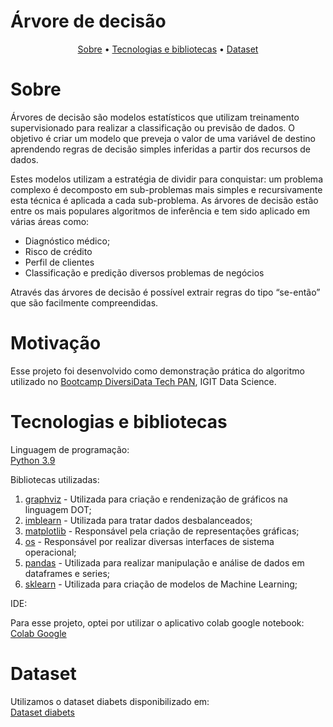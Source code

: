 # Árvore de decisão
<div align="center"> <a href="./Sobre/">Sobre</a> • <a href="./Tecnologias&nbsp;e&nbsp;bibliotecas/">Tecnologias e bibliotecas</a> • <a href="./Dataset/">Dataset</a> </div>
  
# Sobre
Árvores de decisão são modelos estatísticos que utilizam treinamento supervisionado para realizar a classificação ou previsão de dados. O objetivo é criar um modelo que preveja o valor de uma variável de destino aprendendo regras de decisão simples inferidas a partir dos recursos de dados.

Estes modelos utilizam a estratégia de dividir para conquistar: um problema complexo é decomposto em sub-problemas mais simples e recursivamente esta técnica é aplicada a cada sub-problema. As árvores de decisão estão entre os mais populares algoritmos de inferência e tem sido aplicado em várias áreas como:

- Diagnóstico médico;
- Risco de crédito
- Perfil de clientes
- Classificação e predição diversos problemas de negócios

Através das árvores de decisão é possível extrair regras do tipo “se-então” que são facilmente compreendidas.

# Motivação
Esse projeto foi desenvolvido como demonstração prática do algoritmo utilizado no [Bootcamp DiversiData Tech PAN](https://www.igti.com.br/bootcamp/diversidata-tech-pan), IGIT Data Science.

# Tecnologias e bibliotecas
Linguagem de programação:</br>
[Python 3.9](https://www.python.org/)

Bibliotecas utilizadas:

1. [graphviz](https://pypi.org/project/graphviz/) - Utilizada para criação e rendenização de gráficos na linguagem DOT;
2. [imblearn](https://pypi.org/project/imblearn/) - Utilizada para tratar dados desbalanceados;
3. [matplotlib](https://pypi.org/project/imblearn/) - Responsável pela criação de representações gráficas;
4. [os](https://docs.python.org/pt-br/3.7/library/os.html) - Responsável por realizar diversas interfaces de sistema operacional;
5. [pandas](https://pandas.pydata.org/docs/index.html) - Utilizada para realizar manipulação e análise de dados em dataframes e series;
6. [sklearn](https://scikit-learn.org/stable/) - Utilizada para criação de modelos de Machine Learning;

IDE:

Para esse projeto, optei por utilizar o aplicativo colab google notebook:</br>
[Colab Google](https://colab.research.google.com/)

# Dataset
Utilizamos o dataset diabets disponibilizado em:</br>
[Dataset diabets](https://www.kaggle.com/datasets/saurabh00007/diabetescsv?select=diabetes.csv)
